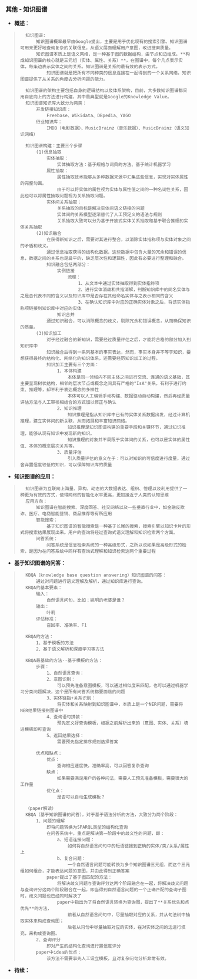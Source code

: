### 其他 - 知识图谱
- **概述**：
>       知识图谱:
>           知识图谱概率最早由Google提出，主要是用于优化现有的搜索引擎。知识图谱可用来更好地查询复杂的关联信息，从语义层面理解用户意图，改进搜索质量。
>           知识图谱本质上是语义网络，是一种基于图的数据结构，由节点和边组成。**构成知识图谱的核心就是三元组（实体、属性、关系）**，在图谱中，每个几点表示实体，每条边表示实体之间的关系。知识图谱是关系的最有效的表示方式。
>               知识图谱就是把所有不同种类的信息连接在一起得到的一个关系网络。知识图谱提供了从关系的角度去分析问题的能力。
>
>       知识图谱的架构主要包括自身的逻辑结构以及体系架构，目前，大多数知识图谱都采用自底向上的方法进行构建，其中最典型就是Google的Knowledge Value。
>       知识图谱知识库大致分为两类：
>           开发链接知识库：
>               Freebase、Wikidata、DBpedia、YAGO
>           行业知识库：
>               IMDB（电影数据）、MusicBrainz（音乐数据）、MusicBrainz（语义知识网络）
>
>       知识图谱构建：主要三个步骤
>           (1)信息抽取
>               实体抽取：
>                   实体抽取方法：基于规格与词典的方法、基于统计机器学习
>               属性抽取：
>                   属性抽取技术能够从多种数据来源中汇集这些信息，实现对实体属性的完整勾画。
>                   由于可以将实体的属性视为实体与属性值之间的一种名词性关系，因此也可以将属性抽取问题视为关系抽取问题。
>               实体间关系抽取：
>                   关系抽取的目标是解决实体间语义链接的问题
>                   实体间的关系模型逐渐替代了人工预定义的语法与规则
>                   关系抽取大致可以分为基于开放式实体关系抽取和基于联合推理的实体关系抽取
>           (2)知识融合
>               在获得新知识之后，需要对其进行整合，以消除实体指称项与实体对象之间的矛盾和歧义。
>               通过信息抽取获得的结构化数据，这些数据中包含大量的冗余和错误的信息，数据之间的关系也是扁平的，缺乏层次性和逻辑性，因此有必要进行整理和融合。
>               知识融合包括两部分：
>                   实例链接
>                       流程：
>                           1、从文本中通过实体抽取得到实体指称项
>                           2、进行实体消歧和共指消解，判断知识库中的同名实体与之是否代表不同的含义以及知识库中是否存在其他命名实体与之表示相同的含义
>                           3、在确认知识库中对应的正确实体对象之后，将该实体指称项链接到知识库中对应的实体
>                   知识合并
>               通过知识融合，可以消除概念的歧义，剔除冗余和错误概念，从而确保知识的质量。
>           (3)知识加工
>               对于经过融合的新知识，需要经过质量评估之后，才能将合格的部分加入到知识库中
>               知识融合后得到一系列基本的事实表达，然而，事实本身并不等于知识，要想获得最终的结构化、网络化的知识体系，还需要经历知识加工的过程。
>               知识加工主要有三个方面：
>                   1、本体构建
>                       本体是同一领域内不同主体之间进行交流、连通的语义基础，其主要呈现树状结构，相邻的层次节点或概念之间具有严格的"IsA"关系，有利于进行约束、推理等，却不利于表达概念的多样性
>                       本体可以人工编辑手动构建、数据驱动自动构建，然后再经质量评估方法与人工审核相结合的方式加以修正与确认
>                   2、知识推理
>                       知识推理是指从知识库中已有的实体关系数据出发，经过计算机推理，建立实体间的新关联，从而拓展和丰富知识网络。
>                       知识推理是知识图谱构建的重要手段和关键环节，通过知识推理，能够从现有知识中发现新的知识。
>                       知识推理的对象并不局限于实体间的关系，也可以是实体的属性值、本体的概念层次关系等。
>                   3、质量评估
>                       引入质量评估的意义在于：可以对知识的可信度进行度量，通过舍弃置信度较低的知识，可以保障知识库的质量
>
>

- **知识图谱的应用：**
>       知识图谱为互联网上海量、异构、动态的大数据表达、组织、管理以及利用提供了一种更为有效的方式，使得网络的智能化水平更高，更加接近于人类的认知思维
>       应用方向：
>           知识图谱在智能搜索、深度回答、社交网络以及一些垂直行业中，如金融反欺诈、医疗、电商智能营销、商品推荐等有所应用
>           智能搜索：
>               基于知识图谱的智能搜索是一种基于长尾的搜索，搜索引擎以知识卡片的形式将搜索结果展现出来。用户的查询将经过查询式语义理解和知识检索两个方面。
>           问答系统：
>               问答系统是信息检索系统的一种高级形式，之所以说如果是高级形式的检索，是因为在问答系统中同样有查询式理解和知识检索这两个重要过程
>
>

- **基于知识图谱的问答：**
>       KBQA（knowledge base question answering）知识图谱的问答：
>           通过对问题进行语义理解及解析，通过知识库进行查询。
>       KBQA的基本要素：
>           输入：
>               自然语言问句，比如：姚明的老婆是谁？
>           输出：
>               叶莉
>           评估标准：
>               召回率、准确率、F1
>
>       KBQA的方法：
>           1、基于模板的方法
>           2、基于语义解析和深度学习等方法
>
>       KBQA最基础的方法--基于模板的方法：
>           步骤：
>               1、自然语言查询：
>               2、意图识别：
>                   可以预先准备意图模板，可以通过相似度来匹配，也可以通过机器学习分类问题解决，这个是所有问答系统都要面临的问题
>               3、实体链指+关系识别：
>                   将实体和关系映射到知识图谱中，本质上是一个NER问题，需要将NER结果链接到图谱中
>               4、查询语句拼装：
>                   预先定义好查询模板，根据之前解析出来的（意图、实体、关系）填进模板即可查询
>               5、返回结果选择：
>                   需要预先指定排序规则选择答案
>
>           优点和缺点：
>               优点：
>                   查询相应速度快，准确率高，可以回答复杂查询
>               缺点：
>                   如果需要满足用户的各种问法，需要人工预先准备模板，需要很大的工作量
>               优化点：
>                   是否可以自动生成模板？
>
>       （paper解读）
>       KBQA（基于知识图谱的问答），对于基于语法分析的方法，大致分为两个阶段：
>           1、问题的理解
>               即将问题转换为SPARQL类型的结构化查询
>               在问答系统中，重点是解决第一阶段中的歧义性的问题，即：
>                   a、短语连接问题：
>                       如何将自然语言问句中的短语链接到正确的实体/类/关系/属性上
>                   b、复合问题：
>                       一个自然语言问题可能转换为多个知识图谱三元组，而这个三元组如何组合，才能表达问题的意图，并由此得到正确答案
>               paper提出了基于图匹配的方法：
>                   将解决歧义问题与查询评分这两个阶段融合在一起，将解决歧义问题与查询评分这两个阶段融合在一起，即当得到自然语言问题的一个正确匹配的查询子图时，歧义问题也已经同时解决了
>                   paper中指出为了将自然语言转换为查询图，提出了**关系优先和点优先**的方法，
>                       前者从自然语言问句中，尽量抽取对应的关系，并从句法树中抽取实体来构成查询图；
>                       后者从问句中尽量抽取对应的实体，在对实体之间的边进行填充，来构成查询图。
>           2、查询评分
>               即对产生的结构化查询进行置信度评分
>           paper中idea的优点：
>               该方法不需要事先人工设立模板，且对复杂问句分析非常有效。
>
>
>

- **待续：**
>
>
>
>
>
>
>
>
>
>
>
>
>
>
>
>
